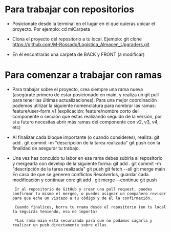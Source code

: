 # Para trabajar con repositorios
- Posicionate desde la terminal en el lugar en el que quieras ubicar el proyecto. Por ejemplo:
        cd miCarpeta

- Clona el proyecto del repositorio a tu local. Ejemplo:
        git clone https://github.com/M-Rossado/Logistica_Almacen_Upgraders.git

- En él encontrarás una carpeta de BACK y FRONT (a modificar)

# Para comenzar a trabajar con ramas

- Para trabajar sobre el proyecto, crea siempre una rama nueva (asegúrate primero de estar posicionado en main, y realiza un git pull para tener las últimas actualizaciones). 
Para una mejor coordinación podemos utilizar la siguiente nomenclatura para nombrar las ramas:
        feature/user-form_v1
    (explicación: 
    feature/nombre corto del componente o sección que estas realizando seguido de la versión, por si a futuro necesitas abrir más ramas del componente con v2, v3, v4, etc)

- Al finalizar cada bloque importante (o cuando consideres), realiza: 
        git add . 
        git commit -m "descripción de la tarea realizada"
        git push
  con la finalidad de asegurar tu trabajo.

- Una vez has concuido tu labor en esa rama debes subirla al repositorio y mergearla con develop de la siguiente forma:
        git add . 
        git commit -m "descripción de la tarea realizada"
        git push
        git fetch --all
        git merge main
                    En caso de que se generen conflictos
                    Resolverlos, guardar cada modificación y continuar con:
                    git add .
                    git merge --continue
        git push

       Ir al repositorio de GitHub y crear una pull request, puedes confirmar tu mismo el mergeo, o puedes asignar un compañero revisor para que eche un vistazo a tu código y de él la confirmación.

       Cuando finalices, borra tu rrama desde el repositorio (en tu local la seguirás teniendo, eso no importa)

       *Las rama main está securizada para que no podamos cagarla y realizar un push directamente sobre ellas

    


